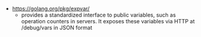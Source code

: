 - https://golang.org/pkg/expvar/
  - provides a standardized interface to public variables, such as operation counters in servers. It exposes these variables via HTTP at /debug/vars in JSON format
